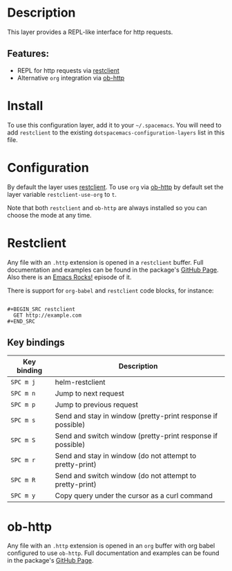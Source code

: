 # Description

This layer provides a REPL-like interface for http requests.

## Features:

-   REPL for http requests via
    [restclient](https://github.com/pashky/restclient.el)
-   Alternative `org` integration via
    [ob-http](http://github.com/zweifisch/ob-http)

# Install

To use this configuration layer, add it to your `~/.spacemacs`. You will
need to add `restclient` to the existing
`dotspacemacs-configuration-layers` list in this file.

# Configuration

By default the layer uses
[restclient](https://github.com/pashky/restclient.el). To use `org` via
[ob-http](http://github.com/zweifisch/ob-http) by default set the layer
variable `restclient-use-org` to `t`.

Note that both `restclient` and `ob-http` are always installed so you
can choose the mode at any time.

# Restclient

Any file with an `.http` extension is opened in a `restclient` buffer.
Full documentation and examples can be found in the package's [GitHub
Page](https://github.com/pashky/restclient.el). Also there is an [Emacs
Rocks!](http://emacsrocks.com/e15.html) episode of it.

There is support for `org-babel` and `restclient` code blocks, for
instance:

``` example

#+BEGIN_SRC restclient
  GET http://example.com
#+END_SRC
```

## Key bindings

| Key binding | Description                                                 |
|-------------|-------------------------------------------------------------|
| `SPC m j`   | helm-restclient                                             |
| `SPC m n`   | Jump to next request                                        |
| `SPC m p`   | Jump to previous request                                    |
| `SPC m s`   | Send and stay in window (pretty-print response if possible) |
| `SPC m S`   | Send and switch window (pretty-print response if possible)  |
| `SPC m r`   | Send and stay in window (do not attempt to pretty-print)    |
| `SPC m R`   | Send and switch window (do not attempt to pretty-print)     |
| `SPC m y`   | Copy query under the cursor as a curl command               |

# ob-http

Any file with an `.http` extension is opened in an `org` buffer with org
babel configured to use `ob-http`. Full documentation and examples can
be found in the package's [GitHub
Page](http://github.com/zweifisch/ob-http).
